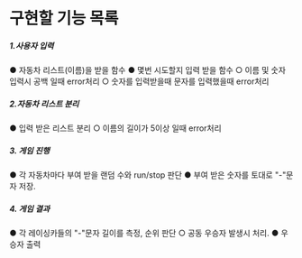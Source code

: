 # 구현할 기능 목록

##### 1.사용자 입력
  ● 자동차 리스트(이름)을 받을 함수
  ● 몇번 시도할지 입력 받을 함수
    ○ 이름 및 숫자 입력시 공백 일때 error처리
    ○ 숫자를 입력받을때 문자를 입력했을때 error처리
##### 2.자동차 리스트 분리
  ● 입력 받은 리스트 분리
    ○ 이름의 길이가 5이상 일때 error처리
##### 3. 게임 진행
  ● 각 자동차마다 부여 받을 랜덤 수와 run/stop 판단
  ● 부여 받은 숫자를 토대로 "-"문자 저장.
##### 4. 게임 결과
  ● 각 레이싱카들의 "-"문자 길이를 측정, 순위 판단
    ○ 공동 우승자 발생시 처리.
  ● 우승자 출력

